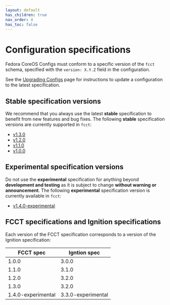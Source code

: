 ```yaml
---
layout: default
has_children: true
nav_order: 4
has_toc: false
---
```


# Configuration specifications

Fedora CoreOS Configs must conform to a specific version of the `fcct` schema,
specified with the `version: X.Y.Z` field in the configuration.

See the [Upgrading Configs](migrating-configs.md) page for instructions to
update a configuration to the latest specification.

## Stable specification versions

We recommend that you always use the latest **stable** specification to benefit
from new features and bug fixes. The following **stable** specification
versions are currently supported in `fcct`:

- [v1.3.0](configuration-v1_3.md)
- [v1.2.0](configuration-v1_2.md)
- [v1.1.0](configuration-v1_1.md)
- [v1.0.0](configuration-v1_0.md)

## Experimental specification versions

Do not use the **experimental** specification for anything beyond **development
and testing** as it is subject to change **without warning or announcement**.
The following **experimental** specification version is currently available in
`fcct`:

- [v1.4.0-experimental](configuration-v1_4-exp.md)

## FCCT specifications and Ignition specifications

Each version of the FCCT specification corresponds to a version of the Ignition
specification:

| FCCT spec          | Igntion spec       |
|--------------------|--------------------|
| 1.0.0              | 3.0.0              |
| 1.1.0              | 3.1.0              |
| 1.2.0              | 3.2.0              |
| 1.3.0              | 3.2.0              |
| 1.4.0-experimental | 3.3.0-experimental |
